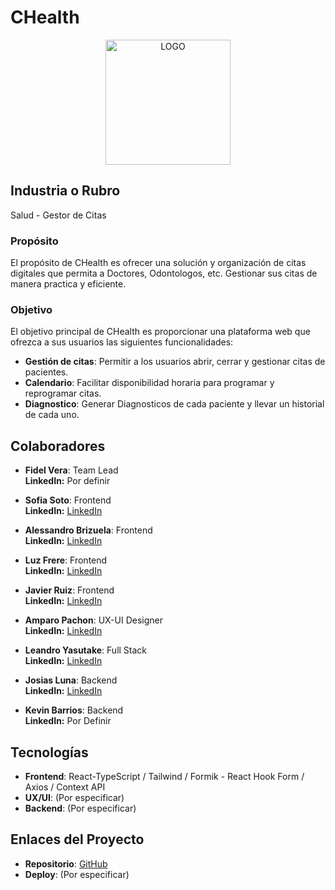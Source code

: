
# CHealth

<div align="center">
  <img src="https://github.com/No-Country-simulation/s16-04-m-node-react/assets/93947560/b6bca9e0-4567-461c-9e1c-a269302ea64d" alt="LOGO" width="200" />
</div>

## Industria o Rubro
Salud - Gestor de Citas

### Propósito

El propósito de CHealth es ofrecer una solución y organización de citas digitales que permita a Doctores, Odontologos, etc. Gestionar sus citas de manera practica y eficiente.

### Objetivo

El objetivo principal de CHealth es proporcionar una plataforma web que ofrezca a sus usuarios las siguientes funcionalidades:

- **Gestión de citas**: Permitir a los usuarios abrir, cerrar y gestionar citas de pacientes.
- **Calendario**: Facilitar disponibilidad horaria para programar y reprogramar citas.
- **Diagnostico**: Generar Diagnosticos de cada paciente y llevar un historial de cada uno.  


## Colaboradores
- **Fidel Vera**: Team Lead  
  **LinkedIn:** Por definir
  
- **Sofia Soto**: Frontend  
  **LinkedIn:** [LinkedIn](https://www.linkedin.com/in/sofia-soto-bb3b051bb/)
  
- **Alessandro Brizuela**: Frontend   
  **LinkedIn:** [LinkedIn](https://www.linkedin.com/in/alessandro-brizuela-364a91272/)

- **Luz Frere**: Frontend  
  **LinkedIn:** [LinkedIn](https://www.linkedin.com/in/luzfrere)
  
- **Javier Ruiz**: Frontend  
  **LinkedIn:** [LinkedIn](https://www.linkedin.com/in/javier-alejandro-ruiz-diaz/)

- **Amparo Pachon**: UX-UI Designer  
 **LinkedIn:** [LinkedIn](www.linkedin.com/in/luz-amparo-pachón-mojica-50a1ab2a5)
  
- **Leandro Yasutake**: Full Stack <br>
 **LinkedIn:** [LinkedIn](https://www.linkedin.com/in/leandro-yasutake-1a73632ba/)

- **Josias Luna**: Backend  
  **LinkedIn:** [LinkedIn]( https://www.linkedin.com/in/josias-misael-luna-robledo)

- **Kevin Barrios**: Backend  
  **LinkedIn:** Por Definir

## Tecnologías
- **Frontend**: React-TypeScript / Tailwind / Formik - React Hook Form / Axios / Context API
- **UX/UI**: (Por especificar)
- **Backend**: (Por especificar)

## Enlaces del Proyecto
- **Repositorio**: [GitHub](https://github.com/No-Country-simulation/s16-04-m-node-react)
- **Deploy**: (Por especificar)

  
